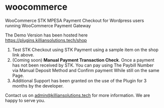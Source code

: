# woocommerce
WooCommerce STK MPESA Payment Checkout for Wordpress users running WooCommerce Payment Gateway

The Demo Version has been hosted here https://plugins.killiansolutions.tech/shop

1. Test STK Checkout using STK Payment using a sample item on the shop link above.
2. (Coming soon) <b>Manual Payment Transaction Check</b>. Once a payment has not been received by STK. You can pay using The Paybill Number via Manual Deposit Method and 
Confirm payment While still on the same Page.
3. Additional Support has been granted on the use of the Plugin for 3 months by the developer.

Contact us on admin@killiansolutions.tech for more information. We are happy to serve you.

